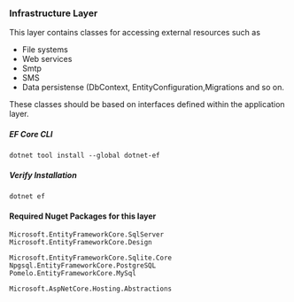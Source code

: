 ﻿### Infrastructure Layer

This layer contains classes for accessing external resources such as 
-	File systems
-	Web services
-	Smtp
-   SMS
-	Data persistense (DbContext, EntityConfiguration,Migrations and so on.

These classes should be based on interfaces defined within the application layer.


##### EF Core CLI
<code>dotnet tool install --global dotnet-ef</code>

##### Verify Installation
<code>dotnet ef</code>


#### Required Nuget Packages for this layer

    Microsoft.EntityFrameworkCore.SqlServer
    Microsoft.EntityFrameworkCore.Design
	  
	Microsoft.EntityFrameworkCore.Sqlite.Core
	Npgsql.EntityFrameworkCore.PostgreSQL
	Pomelo.EntityFrameworkCore.MySql

	Microsoft.AspNetCore.Hosting.Abstractions
     
	 




